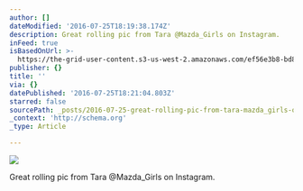 ```yaml
---
author: []
dateModified: '2016-07-25T18:19:38.174Z'
description: Great rolling pic from Tara @Mazda_Girls on Instagram.
inFeed: true
isBasedOnUrl: >-
  https://the-grid-user-content.s3-us-west-2.amazonaws.com/ef56e3b8-bd8b-4359-94e1-d066113343f3.jpg
publisher: {}
title: ''
via: {}
datePublished: '2016-07-25T18:21:04.803Z'
starred: false
sourcePath: _posts/2016-07-25-great-rolling-pic-from-tara-mazda_girls-on-instagram.md
_context: 'http://schema.org'
_type: Article

---
```

![](https://the-grid-user-content.s3-us-west-2.amazonaws.com/ef56e3b8-bd8b-4359-94e1-d066113343f3.jpg)

Great rolling pic from Tara @Mazda\_Girls on Instagram.
